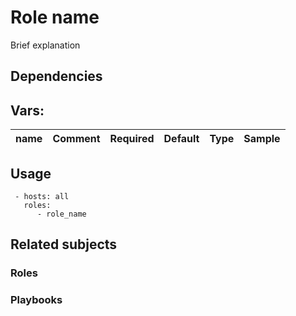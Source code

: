 # Role name

Brief explanation

## Dependencies

## Vars:

name | Comment | Required | Default | Type | Sample
:----|---------|----------|---------|------|--------:


## Usage 

```
 - hosts: all
   roles:
      - role_name
``` 

## Related subjects

### Roles

### Playbooks
